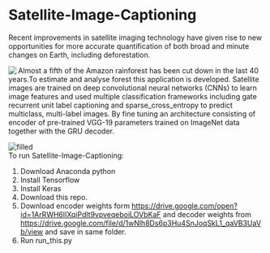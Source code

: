 # Satellite-Image-Captioning
Recent improvements in satellite imaging technology
have given rise to new opportunities for more accurate
quantification of both broad and minute changes on Earth,
including deforestation. <br />


<img align="left"  src="https://user-images.githubusercontent.com/34382779/50384897-bf6d3100-06f1-11e9-98b1-5c88dd84b44d.jpg">

Almost a fifth of the Amazon rainforest has been cut down in the last 40 years.To estimate and analyse forest this application is developed. Satellite images are trained on deep convolutional neural networks (CNNs) to learn image features and used multiple classification frameworks including gate recurrent unit label captioning and sparse_cross_entropy to predict multiclass, multi-label images. By fine tuning an architecture consisting of encoder of pre-trained VGG-19 parameters trained on ImageNet data together with the GRU decoder.
 
![filled](https://user-images.githubusercontent.com/34382779/50384941-7e295100-06f2-11e9-9d2d-36321ffc2655.jpg)
<br />
To run Satellite-Image-Captioning:<br />
1. Download Anaconda python<br />
2. Install Tensorflow<br />
3. Install Keras<br />
4. Download this repo.
5. Download encoder weights form https://drive.google.com/open?id=1ArRWH6lIXqiPdlt9vpveqeboiLOVbKaF and decoder weights from https://drive.google.com/file/d/1wNlh8Ds6p3Hu4SnJoqSkL1_qaVB3UaVb/view and save in same folder.<br />
6. Run run_this.py


